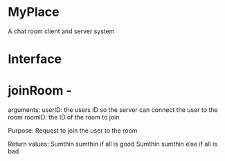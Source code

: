 # MyPlace
A chat room client and server system

# Interface

# joinRoom - 
arguments:
userID: the users ID so the server can connect the user to the room
roomID: the ID of the room to join

Purpose:
Request to join the user to the room

Return values:
Sumthin sumthin if all is good
Sumthin sumthin else if all is bad
